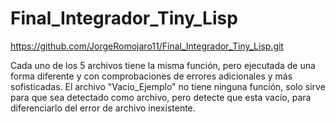 # Final_Integrador_Tiny_Lisp

https://github.com/JorgeRomojaro11/Final_Integrador_Tiny_Lisp.git

Cada uno de los 5 archivos tiene la misma función, pero ejecutada de una forma diferente y con comprobaciones de errores adicionales y más sofisticadas.
El archivo "Vacio_Ejemplo" no tiene ninguna función, solo sirve para que sea detectado como archivo, pero detecte que esta vacío, para diferenciarlo del error de archivo inexistente.
